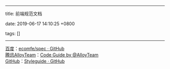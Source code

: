 
---

title: 前端规范文档

date: 2019-06-17 14:10:25 +0800

tags: []

---
[百度](https://github.com/ecomfe/spec)：[ecomfe/spec · GitHub](https://link.zhihu.com/?target=https%3A//github.com/ecomfe/spec)<br />[腾讯AlloyTeam](http://alloyteam.github.io/CodeGuide/)：[Code Guide by @AlloyTeam](https://link.zhihu.com/?target=http%3A//alloyteam.github.io/CodeGuide/)<br />[GitHub](https://github.com/styleguide)：[Styleguide · GitHub](https://link.zhihu.com/?target=https%3A//github.com/styleguide)



